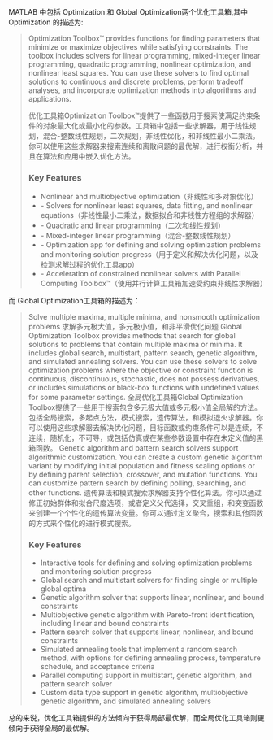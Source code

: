 
MATLAB 中包括 Optimization 和 Global Optimization两个优化工具箱,其中 Optimization 的描述为:
<blockquote>
Optimization Toolbox™ provides functions for finding parameters that minimize or maximize objectives while satisfying constraints. The toolbox includes solvers for linear programming, mixed-integer linear programming, quadratic programming, nonlinear optimization, and nonlinear least squares.  You can use these solvers to find optimal solutions to continuous and discrete problems, perform tradeoff analyses, and incorporate optimization methods into algorithms and applications.
  
优化工具箱Optimization Toolbox™提供了一些函数用于搜索使满足约束条件的对象最大化或最小化的参数。工具箱中包括一些求解器，用于线性规划，混合-整数线性规划，二次规划，非线性优化，和非线性最小二乘法。你可以使用这些求解器来搜索连续和离散问题的最优解，进行权衡分析，并且在算法和应用中嵌入优化方法。

<H3>Key Features</H3>
<ul>
<li> Nonlinear and multiobjective optimization（非线性和多对象优化）</li>
<li>- Solvers for nonlinear least squares, data fitting, and nonlinear equations（非线性最小二乘法，数据拟合和非线性方程组的求解器）</li>
<li>- Quadratic and linear programming（二次和线性规划）</li>
<li>- Mixed-integer linear programming（混合-整数线性规划）</li>
<li>- Optimization app for defining and solving optimization problems and monitoring solution progress（用于定义和解决优化问题，以及检测求解过程的优化工具app）</li>
<li>- Acceleration of constrained nonlinear solvers with Parallel Computing Toolbox™（使用并行计算工具箱加速受约束非线性求解器）</li>
</ul>
</blockquote>
而 Global Optimization工具箱的描述为：
<blockquote>
  Solve multiple maxima, multiple minima, and nonsmooth optimization problems
  求解多元极大值，多元极小值，和非平滑优化问题
  Global Optimization Toolbox provides methods that search for global solutions to problems that contain multiple maxima or minima. It includes global search, multistart, pattern search, genetic algorithm, and simulated annealing solvers. You can use these solvers to solve optimization problems where the objective or constraint function is continuous, discontinuous, stochastic, does not possess derivatives, or includes simulations or black-box functions with undefined values for some parameter settings.
  全局优化工具箱Global Optimization Toolbox提供了一些用于搜索包含多元极大值或多元极小值全局解的方法。包括全局搜索，多起点方法，模式搜索，遗传算法，和模拟退火求解器。你可以使用这些求解器去解决优化问题，目标函数或约束条件可以是连续，不连续，随机化，不可导，或包括仿真或在某些参数设置中存在未定义值的黑箱函数。
  Genetic algorithm and pattern search solvers support algorithmic customization. You can create a custom genetic algorithm variant by modifying initial population and fitness scaling options or by defining parent selection, crossover, and mutation functions. You can customize pattern search by defining polling, searching, and other functions.
  遗传算法和模式搜索求解器支持个性化算法。你可以通过修正初始群体和拟合尺度选项，或者定义父代选择，交叉重组，和突变函数来创建一个个性化的遗传算法变量。你可以通过定义聚合，搜索和其他函数的方式来个性化的进行模式搜索。
<H3>Key Features</H3>
 <ul>
<li>Interactive tools for defining and solving optimization problems and monitoring solution progress</li>
<li>Global search and multistart solvers for finding single or multiple global optima</li>
<li>Genetic algorithm solver that supports linear, nonlinear, and bound constraints</li>
<li>Multiobjective genetic algorithm with Pareto-front identification, including linear and bound constraints</li>
<li>Pattern search solver that supports linear, nonlinear, and bound constraints</li>
<li>Simulated annealing tools that implement a random search method, with options for defining annealing process, temperature schedule, and acceptance criteria</li>
<li>Parallel computing support in multistart, genetic algorithm, and pattern search solver </li>
<li>Custom data type support in genetic algorithm, multiobjective genetic algorithm, and simulated annealing solvers</li>
</ul>
</blockquote>

总的来说，优化工具箱提供的方法倾向于获得局部最优解，而全局优化工具箱则更倾向于获得全局的最优解。


